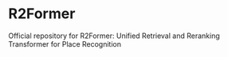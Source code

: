 # R2Former
Official repository for R2Former: Unified  Retrieval and  Reranking Transformer for Place Recognition
